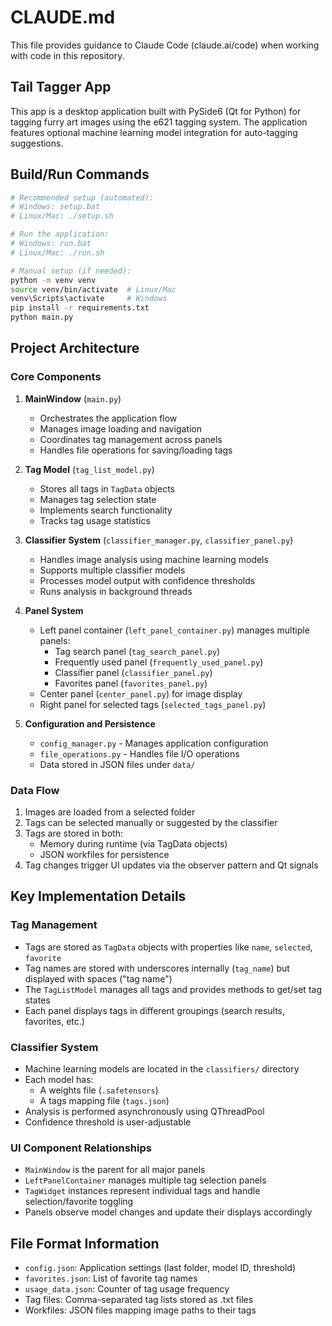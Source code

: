 # CLAUDE.md

This file provides guidance to Claude Code (claude.ai/code) when working with code in this repository.

## Tail Tagger App

This app is a desktop application built with PySide6 (Qt for Python) for tagging furry art images using the e621 tagging system. The application features optional machine learning model integration for auto-tagging suggestions.

## Build/Run Commands

```bash
# Recommended setup (automated):
# Windows: setup.bat
# Linux/Mac: ./setup.sh

# Run the application:
# Windows: run.bat  
# Linux/Mac: ./run.sh

# Manual setup (if needed):
python -m venv venv
source venv/bin/activate  # Linux/Mac
venv\Scripts\activate     # Windows
pip install -r requirements.txt
python main.py
```

## Project Architecture

### Core Components

1. **MainWindow** (`main.py`)
   - Orchestrates the application flow
   - Manages image loading and navigation
   - Coordinates tag management across panels
   - Handles file operations for saving/loading tags

2. **Tag Model** (`tag_list_model.py`)
   - Stores all tags in `TagData` objects
   - Manages tag selection state
   - Implements search functionality
   - Tracks tag usage statistics

3. **Classifier System** (`classifier_manager.py`, `classifier_panel.py`)
   - Handles image analysis using machine learning models
   - Supports multiple classifier models
   - Processes model output with confidence thresholds
   - Runs analysis in background threads

4. **Panel System**
   - Left panel container (`left_panel_container.py`) manages multiple panels:
     - Tag search panel (`tag_search_panel.py`)
     - Frequently used panel (`frequently_used_panel.py`)
     - Classifier panel (`classifier_panel.py`)
     - Favorites panel (`favorites_panel.py`)
   - Center panel (`center_panel.py`) for image display
   - Right panel for selected tags (`selected_tags_panel.py`)

5. **Configuration and Persistence**
   - `config_manager.py` - Manages application configuration
   - `file_operations.py` - Handles file I/O operations
   - Data stored in JSON files under `data/`

### Data Flow

1. Images are loaded from a selected folder
2. Tags can be selected manually or suggested by the classifier
3. Tags are stored in both:
   - Memory during runtime (via TagData objects)
   - JSON workfiles for persistence
4. Tag changes trigger UI updates via the observer pattern and Qt signals

## Key Implementation Details

### Tag Management

- Tags are stored as `TagData` objects with properties like `name`, `selected`, `favorite`
- Tag names are stored with underscores internally (`tag_name`) but displayed with spaces ("tag name")
- The `TagListModel` manages all tags and provides methods to get/set tag states
- Each panel displays tags in different groupings (search results, favorites, etc.)

### Classifier System

- Machine learning models are located in the `classifiers/` directory
- Each model has:
  - A weights file (`.safetensors`) 
  - A tags mapping file (`tags.json`)
- Analysis is performed asynchronously using QThreadPool
- Confidence threshold is user-adjustable

### UI Component Relationships

- `MainWindow` is the parent for all major panels
- `LeftPanelContainer` manages multiple tag selection panels
- `TagWidget` instances represent individual tags and handle selection/favorite toggling
- Panels observe model changes and update their displays accordingly

## File Format Information

- `config.json`: Application settings (last folder, model ID, threshold)
- `favorites.json`: List of favorite tag names
- `usage_data.json`: Counter of tag usage frequency
- Tag files: Comma-separated tag lists stored as .txt files
- Workfiles: JSON files mapping image paths to their tags